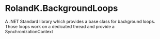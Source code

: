 # RolandK.BackgroundLoops
A .NET Standard library which provides a base class for background loops. Those loops work on a dedicated thread and provide a SynchronizationContext
